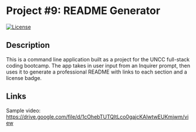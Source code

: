 # Project #9: README Generator

  [![License](https://img.shields.io/badge/License-Apache_2.0-blue.svg)](https://opensource.org/licenses/Apache-2.0)

  ## Description

  This is a command line application built as a project for the UNCC full-stack coding bootcamp. The app takes in user input from an Inquirer prompt, then uses it to generate a professional README with links to each section and a license badge.
  
  ## Links

  Sample video: https://drive.google.com/file/d/1cOhebTUTQltLco0gajcKAlwtwEUKmjwm/view